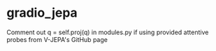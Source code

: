 # gradio_jepa

Comment out q = self.proj(q) in modules.py if using provided attentive probes from 
V-JEPA's GitHub page
